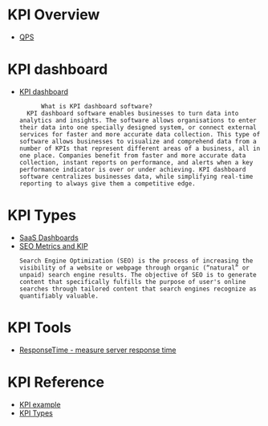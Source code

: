 # KPI Overview

* [QPS](qps.md)

# KPI dashboard

* [KPI dashboard](https://www.klipfolio.com/resources/kpi-examples)

  ```
        What is KPI dashboard software?
    KPI dashboard software enables businesses to turn data into analytics and insights. The software allows organisations to enter their data into one specially designed system, or connect external services for faster and more accurate data collection. This type of software allows businesses to visualize and comprehend data from a number of KPIs that represent different areas of a business, all in one place. Companies benefit from faster and more accurate data collection, instant reports on performance, and alerts when a key performance indicator is over or under achieving. KPI dashboard software centralizes businesses data, while simplifying real-time reporting to always give them a competitive edge.
  ```

# KPI Types

* [SaaS Dashboards](kpi-saas/kpi-saas.md)
* [SEO Metrics and KIP ](kpi-seo/kpi-seo.md)
  ```
  Search Engine Optimization (SEO) is the process of increasing the visibility of a website or webpage through organic (“natural” or unpaid) search engine results. The objective of SEO is to generate content that specifically fulfills the purpose of user's online searches through tailored content that search engines recognize as quantifiably valuable.
  ```

# KPI Tools

* [ResponseTime - measure server response time](https://www.websitepulse.com/blog/how-to-check-server-response-time)


# KPI Reference

* [KPI example](https://www.klipfolio.com/resources/kpi-examples)
* [KPI Types](https://www.klipfolio.com/resources/kpi-examples#types-of-kpis)

